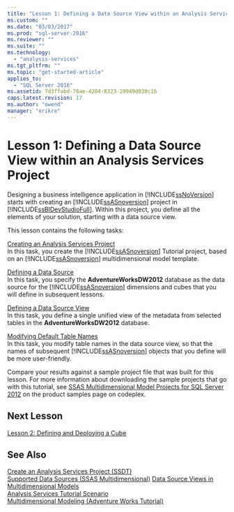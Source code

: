 ```yaml
---
title: "Lesson 1: Defining a Data Source View within an Analysis Services Project | Microsoft Docs"
ms.custom: ""
ms.date: "03/03/2017"
ms.prod: "sql-server-2016"
ms.reviewer: ""
ms.suite: ""
ms.technology: 
  - "analysis-services"
ms.tgt_pltfrm: ""
ms.topic: "get-started-article"
applies_to: 
  - "SQL Server 2016"
ms.assetid: 7d3ffabd-78ae-4204-8323-29949d030c16
caps.latest.revision: 17
ms.author: "owend"
manager: "erikre"
---
```

# Lesson 1: Defining a Data Source View within an Analysis Services Project
Designing a business intelligence application in [!INCLUDE[ssNoVersion](../../advanced-analytics/r-services/includes/ssnoversion-md.md)] starts with creating an [!INCLUDE[ssASnoversion](../../analysis-services/includes/ssasnoversion-md.md)] project in [!INCLUDE[ssBIDevStudioFull](../../analysis-services/includes/ssbidevstudiofull-md.md)]. Within this project, you define all the elements of your solution, starting with a data source view.  
  
This lesson contains the following tasks:  
  
[Creating an Analysis Services Project](../../analysis-services/tutorials/lesson-1-1-creating-an-analysis-services-project.md)  
In this task, you create the [!INCLUDE[ssASnoversion](../../analysis-services/includes/ssasnoversion-md.md)] Tutorial project, based on an [!INCLUDE[ssASnoversion](../../analysis-services/includes/ssasnoversion-md.md)] multidimensional model template.  
  
[Defining a Data Source](../../analysis-services/tutorials/lesson-1-2-defining-a-data-source.md)  
In this task, you specify the **AdventureWorksDW2012** database as the data source for the [!INCLUDE[ssASnoversion](../../analysis-services/includes/ssasnoversion-md.md)] dimensions and cubes that you will define in subsequent lessons.  
  
[Defining a Data Source View](../../analysis-services/tutorials/lesson-1-3-defining-a-data-source-view.md)  
In this task, you define a single unified view of the metadata from selected tables in the **AdventureWorksDW2012** database.  
  
[Modifying Default Table Names](../../analysis-services/tutorials/lesson-1-4-modifying-default-table-names.md)  
In this task, you modify table names in the data source view, so that the names of subsequent [!INCLUDE[ssASnoversion](../../analysis-services/includes/ssasnoversion-md.md)] objects that you define will be more user-friendly.  
  
Compare your results against a sample project file that was built for this lesson. For more information about downloading the sample projects that go with this tutorial, see [SSAS Multidimensional Model Projects for SQL Server 2012](http://go.microsoft.com/fwlink/p/?LinkID=221866) on the product samples page on codeplex.  
  
## Next Lesson  
[Lesson 2: Defining and Deploying a Cube](../../analysis-services/tutorials/lesson-2-defining-and-deploying-a-cube.md)  
  
## See Also  
[Create an Analysis Services Project &#40;SSDT&#41;](../../analysis-services/multidimensional-models/create-an-analysis-services-project-ssdt.md)  
[Supported Data Sources &#40;SSAS Multidimensional&#41;](https://msdn.microsoft.com/library/ms175608(v=sql.110).aspx)  
[Data Source Views in Multidimensional Models](../../analysis-services/multidimensional-models/data-source-views-in-multidimensional-models.md)  
[Analysis Services Tutorial Scenario](../../analysis-services/tutorials/analysis-services-tutorial-scenario.md)  
[Multidimensional Modeling &#40;Adventure Works Tutorial&#41;](../../analysis-services/tutorials/multidimensional-modeling-adventure-works-tutorial.md)  
  
